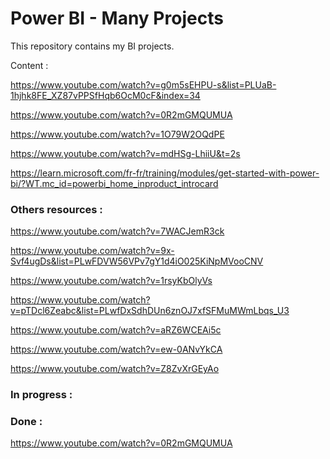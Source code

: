 # Power BI - Many Projects

This repository contains my BI projects.

Content : 

https://www.youtube.com/watch?v=g0m5sEHPU-s&list=PLUaB-1hjhk8FE_XZ87vPPSfHqb6OcM0cF&index=34

https://www.youtube.com/watch?v=0R2mGMQUMUA

https://www.youtube.com/watch?v=1O79W2OQdPE

https://www.youtube.com/watch?v=mdHSg-LhiiU&t=2s

https://learn.microsoft.com/fr-fr/training/modules/get-started-with-power-bi/?WT.mc_id=powerbi_home_inproduct_introcard

### Others resources : 

https://www.youtube.com/watch?v=7WACJemR3ck

https://www.youtube.com/watch?v=9x-Svf4ugDs&list=PLwFDVW56VPv7gY1d4iO025KiNpMVooCNV

https://www.youtube.com/watch?v=1rsyKbOlyVs

https://www.youtube.com/watch?v=pTDcl6Zeabc&list=PLwfDxSdhDUn6znOJ7xfSFMuMWmLbqs_U3

https://www.youtube.com/watch?v=aRZ6WCEAi5c

https://www.youtube.com/watch?v=ew-0ANvYkCA

https://www.youtube.com/watch?v=Z8ZvXrGEyAo

### In progress : 

### Done : 
https://www.youtube.com/watch?v=0R2mGMQUMUA
